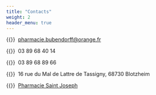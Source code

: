 ```yaml
---
title: "Contacts"
weight: 2
header_menu: true
---
```


{{<icon class="fa fa-envelope">}}&nbsp;&nbsp;pharmacie.bubendorff@orange.fr

{{<icon class="fa fa-phone">}}&nbsp;&nbsp;03 89 68 40 14

{{<icon class="fa fa-fax">}}&nbsp;&nbsp;03 89 68 89 66

{{<icon class="fa fa-map-marker">}}&nbsp;&nbsp;16 rue du Mal de Lattre de Tassigny, 68730 Blotzheim

{{<icon class="fa fa-facebook-official">}}&nbsp;&nbsp;[Pharmacie Saint Joseph](https://www.facebook.com/profile.php?id=100063555296677)
